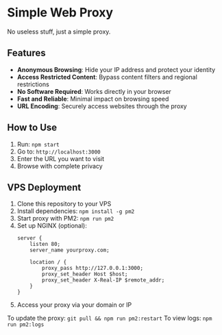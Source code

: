 # Simple Web Proxy

No useless stuff, just a  simple proxy.

## Features

- **Anonymous Browsing**: Hide your IP address and protect your identity
- **Access Restricted Content**: Bypass content filters and regional restrictions
- **No Software Required**: Works directly in your browser
- **Fast and Reliable**: Minimal impact on browsing speed
- **URL Encoding**: Securely access websites through the proxy

## How to Use

1. Run: `npm start`
2. Go to: `http://localhost:3000`
3. Enter the URL you want to visit
4. Browse with complete privacy

## VPS Deployment


1. Clone this repository to your VPS
2. Install dependencies: `npm install -g pm2`
3. Start proxy with PM2: `npm run pm2`
4. Set up NGINX (optional):
   ```
   server {
       listen 80;
       server_name yourproxy.com;

       location / {
           proxy_pass http://127.0.0.1:3000;
           proxy_set_header Host $host;
           proxy_set_header X-Real-IP $remote_addr;
       }
   }
   ```
5. Access your proxy via your domain or IP

To update the proxy: `git pull && npm run pm2:restart`
To view logs: `npm run pm2:logs`